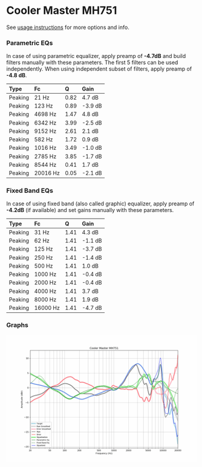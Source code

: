 # Cooler Master MH751
See [usage instructions](https://github.com/jaakkopasanen/AutoEq#usage) for more options and info.

### Parametric EQs
In case of using parametric equalizer, apply preamp of **-4.7dB** and build filters manually
with these parameters. The first 5 filters can be used independently.
When using independent subset of filters, apply preamp of **-4.8 dB**.

| Type    | Fc       |    Q | Gain    |
|:--------|:---------|:-----|:--------|
| Peaking | 21 Hz    | 0.82 | 4.7 dB  |
| Peaking | 123 Hz   | 0.89 | -3.9 dB |
| Peaking | 4698 Hz  | 1.47 | 4.8 dB  |
| Peaking | 6342 Hz  | 3.99 | -2.5 dB |
| Peaking | 9152 Hz  | 2.61 | 2.1 dB  |
| Peaking | 582 Hz   | 1.72 | 0.9 dB  |
| Peaking | 1016 Hz  | 3.49 | -1.0 dB |
| Peaking | 2785 Hz  | 3.85 | -1.7 dB |
| Peaking | 8544 Hz  | 0.41 | 1.7 dB  |
| Peaking | 20016 Hz | 0.05 | -2.1 dB |

### Fixed Band EQs
In case of using fixed band (also called graphic) equalizer, apply preamp of **-4.2dB**
(if available) and set gains manually with these parameters.

| Type    | Fc       |    Q | Gain    |
|:--------|:---------|:-----|:--------|
| Peaking | 31 Hz    | 1.41 | 4.3 dB  |
| Peaking | 62 Hz    | 1.41 | -1.1 dB |
| Peaking | 125 Hz   | 1.41 | -3.7 dB |
| Peaking | 250 Hz   | 1.41 | -1.4 dB |
| Peaking | 500 Hz   | 1.41 | 1.0 dB  |
| Peaking | 1000 Hz  | 1.41 | -0.4 dB |
| Peaking | 2000 Hz  | 1.41 | -0.4 dB |
| Peaking | 4000 Hz  | 1.41 | 3.7 dB  |
| Peaking | 8000 Hz  | 1.41 | 1.9 dB  |
| Peaking | 16000 Hz | 1.41 | -4.7 dB |

### Graphs
![](./Cooler%20Master%20MH751.png)